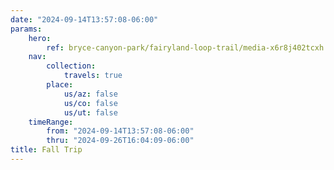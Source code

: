 ```yaml
---
date: "2024-09-14T13:57:08-06:00"
params:
    hero:
        ref: bryce-canyon-park/fairyland-loop-trail/media-x6r8j402tcxh
    nav:
        collection:
            travels: true
        place:
            us/az: false
            us/co: false
            us/ut: false
    timeRange:
        from: "2024-09-14T13:57:08-06:00"
        thru: "2024-09-26T16:04:09-06:00"
title: Fall Trip
---
```

